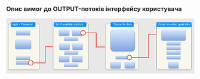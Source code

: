 ### Опис вимог до OUTPUT-потоків інтерфейсу користувача
![](https://github.com/oleksandrblazhko/ai-212-gurbin/blob/Laboratory_work_3/1.4-FuncNonFuncRequirements/1.4.4-NFRUserInterfaceOUTPUT/%D0%A0%D0%B8%D1%81_1.2-%D0%9A%D0%B0%D1%80%D0%BA%D0%B0%D1%81.jpeg?raw=true)
